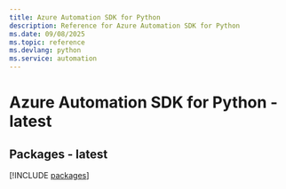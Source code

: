 ```yaml
---
title: Azure Automation SDK for Python
description: Reference for Azure Automation SDK for Python
ms.date: 09/08/2025
ms.topic: reference
ms.devlang: python
ms.service: automation
---
```

# Azure Automation SDK for Python - latest
## Packages - latest
[!INCLUDE [packages](automation-index.md)]